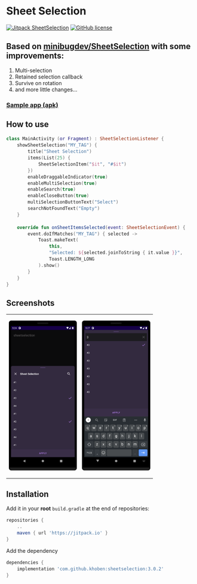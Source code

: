 # Sheet Selection
[![Jitpack SheetSelection](https://jitpack.io/v/khoben/sheetselection.svg)](https://jitpack.io/#khoben/sheetselection)
[![GitHub license](https://img.shields.io/badge/license-MIT-blue.svg)](https://raw.githubusercontent.com/minibugdev/DrawableBadge/master/LICENSE)

## Based on [minibugdev/SheetSelection](https://github.com/minibugdev/SheetSelection/tree/d6958f9a4ebe95eca539c9edc098d648ecd0d177) with some improvements:
1. Multi-selection
2. Retained selection callback
3. Survive on rotation
4. and more little changes...

### [Sample app (apk)](https://github.com/khoben/sheetselection/releases/latest/download/sample.apk)

## How to use
```kotlin
class MainActivity (or Fragment) : SheetSelectionListener {
    showSheetSelection("MY_TAG") {
        title("Sheet Selection")
        items(List(25) { 
            SheetSelectionItem("$it", "#$it") 
        })
        enableDraggableIndicator(true)
        enableMultiSelection(true)
        enableSearch(true)
        enableCloseButton(true)
        multiSelectionButtonText("Select")
        searchNotFoundText("Empty")
    }

    override fun onSheetItemsSelected(event: SheetSelectionEvent) {
        event.doIfMatches("MY_TAG") { selected ->
            Toast.makeText(
                this,
                "Selected: ${selected.joinToString { it.value }}",
                Toast.LENGTH_LONG
            ).show()
        }
    }
}
```

## Screenshots
<table>
    <td>
        <p align="center"><img height="400px" src="./README.md-images/1.png"></p>
    </td>
     <td>
        <p align="center"><img height="400px" src="./README.md-images/2.png"></p>
    </td>
</table>

## Installation
Add it in your **root** `build.gradle` at the end of repositories:
``` groovy
repositories {
    ..
    maven { url 'https://jitpack.io' }
}
```
Add the dependency
``` groovy
dependencies {
    implementation 'com.github.khoben:sheetselection:3.0.2'
}
```